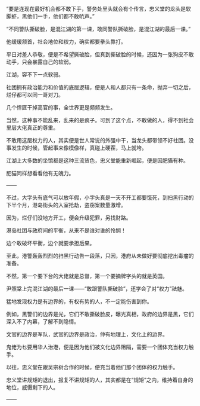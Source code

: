 “要是连现在最好机会都不敢下手，警务处里头就会有个传言，忠义堂的龙头是软脚虾，黑他们一手，他们都不敢吭声。”

“不同警队撕破脸，是混江湖的第一课，敢同警队撕破脸，是混江湖的最后一课。”

他缓缓颔首，社会地位和权力，确实都要拳头靠打。

平日对差人恭敬，便是不希望撕破脸，但真到撕破脸的时候，还因为一张狗皮不敢动手，只会暴露自己的软弱。

江湖，容不下一点软弱。

社团拥有政治能力和价值的底层逻辑，便是人和人都只有一条命，抛弃一切之后，烂仔都可以同一哥对刀。

几个悍匪干掉高官的事，全世界更是频频发生。

当然，这种事不能乱来，乱来的是疯子。可到了这个点，不敢做的人，得不到社会里层大佬真正的尊重。

不敢用这层权力的人，其实便是世人常说的外强中干，当龙头都带领不好社团。没事发生的时候，管起事来像模像样，真碰上硬茬，马上就垮。

江湖上大多数的坐馆都是这种三流货色，忠义堂能重新崛起，便是因肥猫有种。

肥猫同样想看看他有无魄力。

——

不过，大字头有底气可以放年假，小字头真是一天不开工都要饿死，到扫黑行动的下半个月，港岛街头的入室抢劫，盗窃案数量激增。

因为，烂仔们没地方开工，便会升级犯罪，另找财路。

港岛社团与政府间的平衡，从来不是谁对谁的怜悯！

边个敢破坏平衡，边个就要承担后果。

至此，港警轰轰烈烈的扫黑行动告一段落，只因，港府从未做好要彻底挖出毒瘤的准备。

不然，第一个要下台的大佬就是总督，第一个要摘牌字头的就是英国。

尹照棠上完混江湖的最后一课——“敢跟警队撕破脸”，还学会了对“权力”祛魅。

猛地发现权力是有边界的，有权有势的人，不一定能伤害到你。

例如，黑警们的边界是光，它们不敢撕破脸皮，曝光真相，政府的边界是黑，它们深入不了内幕，了解不到隐情。

文官的边界是军队，武官的边界是政治，仲有地理上，文化上的边界。

鬼佬为乜要用华人治港，便是因为他们被文化边界阻隔，需要一个团体充当权力触手。

以往，忠义堂在跟吴宗树合作的时候，便充当着他们那个团体的权力触手。

忠义堂讲规矩的退出，报复不讲规矩的人，其实都是在“规矩”之内，维持着自身的地位，威慑剩下的人。

——

